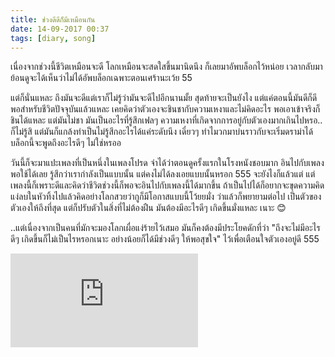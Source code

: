 ```yaml
---
title: ช่วงดีดีก็มีเหมือนกัน
date: 14-09-2017 00:37
tags: [diary, song]
---
```


เนื่องจากช่วงนี้ชีวิตเหมือนจะดี โลกเหมือนจะสดใสขึ้นมานิดนึง ก็เลยมาอัพบล็อกไว้หน่อย เวลากลับมาย้อนดูจะได้เห็นว่าไม่ได้อัพบล็อกเฉพาะตอนเศร้านะเว้ย 55

แต่ก็นั่นแหละ ถึงมันจะดีแต่เราก็ไม่รู้ว่ามันจะดีไปอีกนานมั้ย สุดท้ายจะเป็นยังไง แต่แค่ตอนนี้มันดีก็ดีพอสำหรับชีวิตปัจจุบันแล้วแหละ เคยคิดว่าตัวเองจะชินชากับความเหงาและไม่คิดอะไร พอเอาเข้าจริงก็ชินได้แหละ แต่มันไม่ชา มันเป็นอะไรที่รู้สึกเฟลๆ ความเหงาที่เกิดจากการอยู่กับตัวเองมากเกินไปหรอ.. ก็ไม่รู้สิ แต่มันก็แกล้งทำเป็นไม่รู้สึกอะไรได้แค่ระดับนึง เดี๋ยวๆ ทำไมวกมาบ่นราวกับจะเริ่มดราม่าได้ บล็อกนี้จะพูดถึงอะไรดีๆ ไม่ใช่หรออ

วันนี้ก็จะมาแปะเพลงที่เป็นหนึ่งในเพลงโปรด จำได้ว่าตอนดูครั้งแรกในโรงหนังชอบมาก อินไปกับเพลงพอใช้ได้เลย รู้สึกว่าเรากำลังเป็นแบบนั้น แต่คงไม่ได้ลงเอยแบบนั้นหรอก 555 จะยังไงก็แล้วแต่ แต่เพลงนี้ก็เพราะดีและคิดว่าชีวิตช่วงนี้ก็พอจะอินไปกับเพลงนี้ได้มากขึ้น ถ้าเป็นไปได้ก็อยากจะขุดความคิดแง่ลบในหัวทิ้งไปแล้วคิดอย่างโลกสวยว่ากูก็มีโอกาสแบบนี้โว้ยยมั่ง ว่าแล้วก็พยายามต่อไป เป็นตัวของตัวเองให้ถึงที่สุด แต่ก็ปรับตัวในสิ่งที่ไม่ต้องฝืน มันต้องมีอะไรดีๆ เกิดขึ้นมั่งแหละ เนาะ 😊

..แต่เนื่องจากเป็นคนที่มักจะมองโลกเผื่อแง่ร้ายไว้เสมอ มันก็คงต้องมีประโยคดักที่ว่า "ถึงจะไม่มีอะไรดีๆ เกิดขึ้นก็ไม่เป็นไรหรอกเนาะ อย่างน้อยก็ได้มีช่วงดีๆ ให้พอสุขใจ" ไว้เพื่อเตือนใจตัวเองอยู่ดี 555

<div class="embed-container">
  <iframe src="https://www.youtube.com/embed/uh4dTLJ9q9o" frameborder="0" allowfullscreen></iframe>
</div>